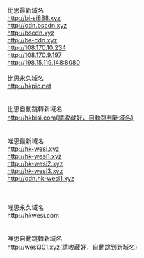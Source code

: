 比思最新域名<br>
http://bi-si888.xyz<br>
http://cdn.bscdn.xyz<br>
http://bscdn.xyz<br>
http://bs-cdn.xyz<br>
http://108.170.10.234<br>
http://108.170.9.197<br>
http://198.15.119.148:8080<br>
<br>
比思永久域名<br>
http://hkpic.net<br>
<br>
<br>
比思自動跳轉新域名<br>
http://hkbisi.com(請收藏好，自動跳到新域名)<br>
<br>
<br>
唯思最新域名<br>
http://hk-wesi.xyz<br>
http://hk-wesi1.xyz<br>
http://hk-wesi2.xyz<br>
http://hk-wesi3.xyz<br>
http://cdn.hk-wesi1.xyz<br>

<br>
<br>
唯思永久域名<br>
http://hkwesi.com<br>
<br>
<br>
唯思自動跳轉新域名<br>
http://wesi301.xyz(請收藏好，自動跳到新域名)
